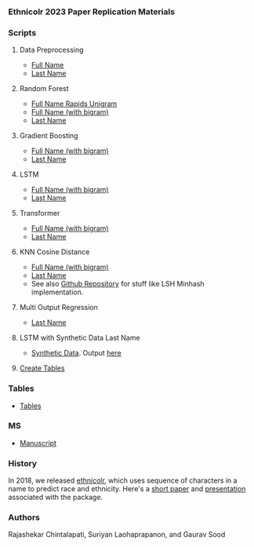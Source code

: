 ### Ethnicolr 2023 Paper Replication Materials



### Scripts

1. Data Preprocessing
	* [Full Name](notebooks/0.1_data_preprocessing_FullName.ipynb)
	* [Last Name](notebooks/0.2_data_preprocessing_LastName.ipynb)

2. Random Forest
	* [Full Name Rapids Unigram](notebooks/1.0_rf_rapids_fullname_unigrams.ipynb)
	* [Full Name (with bigram)](notebooks/1.1_rf_fullname.ipynb)
	* [Last Name](notebooks/1.2_rf_lastname.ipynb)

3. Gradient Boosting
	* [Full Name (with bigram)](notebooks/2.1_gb_fullname.ipynb)
	* [Last Name](notebooks/2.2_gb_lastname.ipynb)

4. LSTM
	* [Full Name (with bigram)](notebooks/3.1_lstm_fullname.ipynb)
	* [Last Name](notebooks/3.2_lstm_lastname.ipynb)

5. Transformer
	* [Full Name (with bigram)](notebooks/4.1_transformer_fullname.ipynb)
	* [Last Name](notebooks/4.2_transformer_lastname.ipynb)

6. KNN Cosine Distance
	* [Full Name (with bigram)](notebooks/3.1_lstm_fullname.ipynb)
	* [Last Name](notebooks/3.2_lstm_lastname.ipynb)
	* See also [Github Repository](https://github.com/appeler/edit_names) for stuff like LSH Minhash implementation.

7. Multi Output Regression
	* [Last Name](notebooks/5.2_multioutput_regressor_lastname.ipynb)

8. LSTM with Synthetic Data Last Name
	* [Synthetic Data](notebooks/6.0_lastname_variations.ipynb). Output [here](data/name_variations.csv)

9. [Create Tables](notebooks/create_tables.ipynb)

### Tables

* [Tables](tabs/)

### MS

* [Manuscript](ms/)

### History

In 2018, we released [ethnicolr](https://github.com/appeler/ethnicolr), which uses sequence of characters in a name to predict race and ethnicity. Here's a [short paper](ms/) and [presentation](present/) associated with the package.

### Authors

Rajashekar Chintalapati, Suriyan Laohaprapanon, and Gaurav Sood